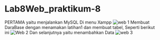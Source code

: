 # Lab8Web_praktikum-8
PERTAMA yaitu menjalankan MySQL Di menu Xampp
![web 1](https://user-images.githubusercontent.com/56400200/120879722-92761580-c5ef-11eb-9052-0b193b497600.PNG)
Membuat DaraBase dengan menamakan latihan1 dan membuat tabel, Seperti berikut ini
![Web 2](https://user-images.githubusercontent.com/56400200/120879816-48d9fa80-c5f0-11eb-94d1-cd28c11dacd9.PNG)
Dan selanjutnya yaitu menambahkan Data
![web 3](https://user-images.githubusercontent.com/56400200/120879866-b128dc00-c5f0-11eb-989e-c3abfebfa2ff.PNG)




